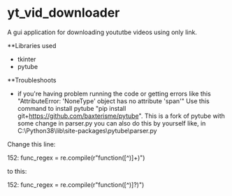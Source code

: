 # yt_vid_downloader
A gui application for downloading yoututbe videos using only link.


**Libraries used
- tkinter
- pytube

**Troubleshoots
- if you're having problem running the code or getting errors like this "AttributeError: 'NoneType' object has no attribute 'span'" Use this command to install pytube "pip install git+https://github.com/baxterisme/pytube". This is a fork of pytube with some change in parser.py
you can also do this by yourself like, in C:\Python38\lib\site-packages\pytube\parser.py

Change this line:

152: func_regex = re.compile(r"function\([^)]+\)")

to this:

152: func_regex = re.compile(r"function\([^)]?\)")